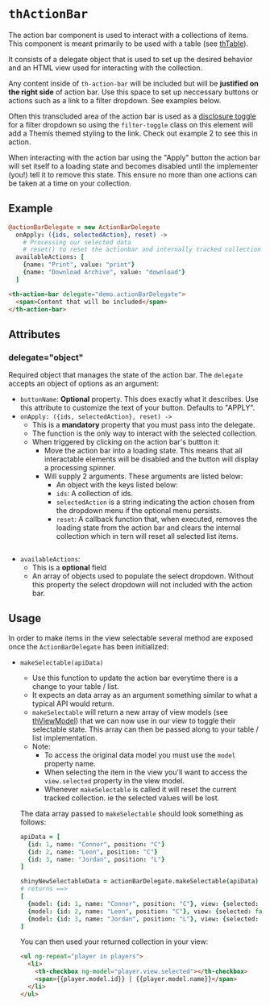 # `thActionBar`
The action bar component is used to interact with a collections of items.
This component is meant primarily to be used with a table (see [thTable](.\thTable)).

It consists of a delegate object that is used to set up the desired behavior
and an HTML view used for interacting with the collection.

Any content inside of `th-action-bar` will be included but will be **justified
on the right side** of action bar. Use this space to set up neccessary buttons or
actions such as a link to a filter dropdown. See examples below.

Often this transcluded area of the action bar is used as a [disclosure toggle](.\thDisclosure)
for a filter dropdown so using the `filter-toggle` class on this element will add
a Themis themed styling to the link. Check out example 2 to see this in action.

When interacting with the action bar using the "Apply" button the action bar will
set itself to a loading state and becomes disabled until the implementer (you!) tell
it to remove this state. This ensure no more than one actions can be taken at a time
on your collection.

## Example
```coffeescript
@actionBarDelegate = new ActionBarDelegate
  onApply: ({ids, selectedAction}, reset) ->
    # Processing our selected data
    # reset() to reset the actionbar and internally tracked collection
  availableActions: [
    {name: "Print", value: "print"}
    {name: "Download Archive", value: "download"}
  ]
```

```html
<th-action-bar delegate="demo.actionBarDelegate">
  <span>Content that will be included</span>
</th-action-bar>
```

## Attributes

### delegate="object"

Required object that manages the state of the action bar.
The `delegate` accepts an object of options as an argument:
  * `buttonName`: **Optional** property. This does exactly what it describes. Use this attribute
    to customize the text of your button. Defaults to "APPLY".
  * `onApply: ({ids, selectedAction}, reset) ->`
    * This is a **mandatory** property that you must pass into the delegate.
    * The function is the only way to interact with the selected collection.
    * When triggered by clicking on the action bar's buttton it:
      * Move the action bar into a loading state. This means that all interactable elements will be
        disabled and the button will display a processing spinner.
      * Will supply 2 arguments. These arguments are listed below:
        *  An object with the keys listed below:
          * `ids`: A collection of ids.
          * `selectedAction` is a string indicating the action chosen from the
            dropdown menu if the optional menu persists.
        * `reset`: A callback function that, when executed, removes the loading state from
          the action bar and clears the internal collection which in tern will reset all selected
          list items.
    ```
  * `availableActions`:
    * This is a **optional** field
    * An array of objects used to populate the select dropdown. Without this
    property the select dropdown will not included with the action bar.

## Usage

In order to make items in the view selectable several method are exposed once
the `ActionBarDelegate` has been initialized:
  * `makeSelectable(apiData)`
    * Use this function to update the action bar everytime there is a change to your table / list.
    * It expects an data array as an argument something similar to what a typical API would return.
    * `makeSelectable` will return a new array of view models (see [thViewModel](.\thViewModel))
      that we can now use in our view to toggle their selectable state. This array can then be passed
      along to your table / list implementation.
    * Note:
      * To access the original data model you must use the `model` property name.
      * When selecting the item in the view you'll want to access the `view.selected` property in
        the view model.
      * Whenever `makeSelectable` is called it will reset the current tracked collection. ie the
        selected values will be lost.

    The data array passed to `makeSelectable` should look something as follows:
    ```coffeescript
    apiData = [
      {id: 1, name: "Connor", position: "C"}
      {id: 2, name: "Leon", position: "C"}
      {id: 3, name: "Jordan", position: "L"}
    ]

    shinyNewSelectableData = actionBarDelegate.makeSelectable(apiData)
    # returns ==>
    [
      {model: {id: 1, name: "Connor", position: "C"}, view: {selected: false}
      {model: {id: 2, name: "Leon", position: "C"}, view: {selected: false}
      {model: {id: 3, name: "Jordan", position: "L"}, view: {selected: false}
    ]
    ```
    You can then used your returned collection in your view:
    ```html
    <ul ng-repeat="player in players">
      <li>
        <th-checkbox ng-model="player.view.selected"></th-checkbox>
        <span>{{player.model.id}} | {{player.model.name}}</span>
      </li>
    </ul>
    ```
